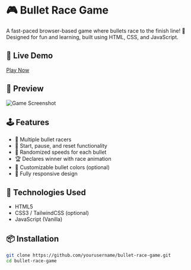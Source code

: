 # 🎮 Bullet Race Game

A fast-paced browser-based game where bullets race to the finish line! 🚀  
Designed for fun and learning, built using HTML, CSS, and JavaScript.

## 🔗 Live Demo

[Play Now](https://your-live-site-link.com)

## 📸 Preview

![Game Screenshot](screenshot.png)

## 🕹️ Features

- 🔫 Multiple bullet racers
- 🏁 Start, pause, and reset functionality
- 🧠 Randomized speeds for each bullet
- 🏆 Declares winner with race animation
- 🎨 Customizable bullet colors (optional)
- 📱 Fully responsive design

## 🚀 Technologies Used

- HTML5
- CSS3 / TailwindCSS (optional)
- JavaScript (Vanilla)

## 📦 Installation

```bash
git clone https://github.com/yourusername/bullet-race-game.git
cd bullet-race-game
